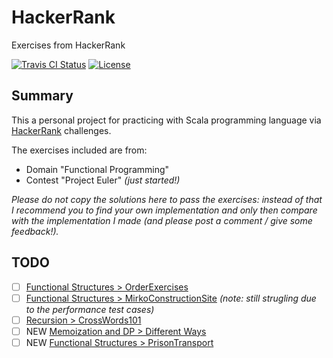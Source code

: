 # HackerRank
Exercises from HackerRank

[![Travis CI Status](https://travis-ci.org/flopezlasanta/hackerrank.svg?branch=master)](https://travis-ci.org/flopezlasanta/hackerrank) [![License](https://img.shields.io/github/license/mashape/apistatus.svg)](https://opensource.org/licenses/MIT)

## Summary
This a personal project for practicing with Scala programming language via [HackerRank](https://www.hackerrank.com/) challenges.

The exercises included are from:
* Domain "Functional Programming"
* Contest "Project Euler" _(just started!)_

*Please do not copy the solutions here to pass the exercises: instead of that I recommend you to find your own implementation and only then compare with the implementation I made (and please post a comment / give some feedback!).*

## TODO

- [ ] [Functional Structures > OrderExercises](https://github.com/flopezlasanta/hackerrank/blob/master/src/functional_programming/functional_structures/OrderExercises.scala)
- [ ] [Functional Structures > MirkoConstructionSite](https://github.com/flopezlasanta/hackerrank/blob/master/src/functional_programming/functional_structures/MirkoConstructionSite.scala) _(note: still strugling due to the performance test cases)_
- [ ] [Recursion > CrossWords101](https://github.com/flopezlasanta/hackerrank/blob/master/src/functional_programming/functional_structures/CrossWords101.scala)
- [ ] NEW [Memoization and DP > Different Ways](https://www.hackerrank.com/challenges/different-ways-fp)
- [ ] NEW [Functional Structures > PrisonTransport](https://www.hackerrank.com/challenges/prison-transport)
